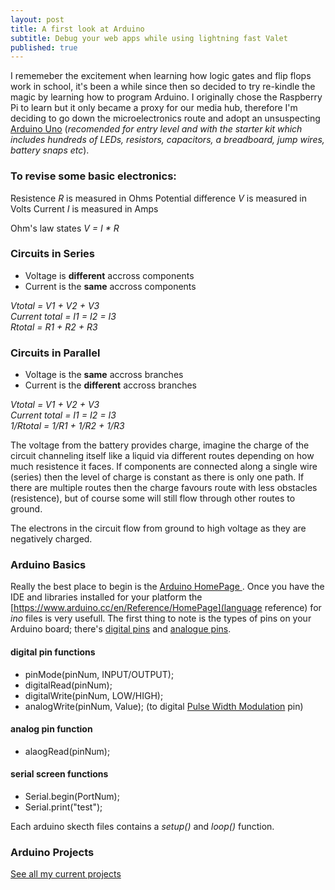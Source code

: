 ```yaml
---
layout: post
title: A first look at Arduino
subtitle: Debug your web apps while using lightning fast Valet
published: true
---
```


I rememeber the excitement when learning how logic gates and flip flops work in school, it's been a while since then so decided to try re-kindle the magic by learning how to program Arduino. I originally chose the Raspberry Pi to learn but it only became a proxy for our media hub, therefore I'm deciding to go down the microelectronics route and adopt an unsuspecting [Arduino Uno](https://www.arduino.cc/en/Main/ArduinoStarterKit) (_recomended for entry level and with the starter kit which includes hundreds of LEDs, resistors, capacitors, a breadboard, jump wires, battery snaps etc_).

### To revise some basic electronics:

Resistence _R_ is measured in Ohms
Potential difference _V_ is measured in Volts
Current _I_ is measured in Amps

Ohm's law states _V = I * R_ 

### Circuits in Series

* Voltage is **different** accross components
* Current is the **same** accross components

_Vtotal = V1 + V2 + V3_  
_Current total = I1 = I2 = I3_  
_Rtotal = R1 + R2 + R3_

### Circuits in  Parallel

* Voltage is the **same** accross branches
* Current is the **different** accross branches

_Vtotal = V1 + V2 + V3_  
_Current total = I1 = I2 = I3_  
_1/Rtotal = 1/R1 + 1/R2 + 1/R3_

The voltage from the battery provides charge, imagine the charge of the circuit channeling itself like a liquid via different routes depending on how much resistence it faces. If components are connected along a single wire (series) then the level of charge is constant as there is only one path. If there are multiple routes then the charge favours route with less obstacles (resistence), but of course some will still flow through other routes to ground.

The electrons in the circuit flow from ground to high voltage as they are negatively charged.

### Arduino Basics

Really the best place to begin is the [Arduino HomePage ](https://www.arduino.cc/en/Guide/HomePage). Once you have the IDE and libraries installed for your platform the [https://www.arduino.cc/en/Reference/HomePage](language reference) for _ino_ files is very usefull. The first thing to note is the types of pins on your Arduino board; there's [digital pins](https://www.arduino.cc/en/Tutorial/DigitalPins) and [analogue pins](https://www.arduino.cc/en/Tutorial/AnalogInputPins).

#### digital pin functions
* pinMode(pinNum, INPUT/OUTPUT);  
* digitalRead(pinNum);  
* digitalWrite(pinNum, LOW/HIGH);  
* analogWrite(pinNum, Value); (to digital [Pulse Width Modulation](https://www.arduino.cc/en/Tutorial/PWM) pin)

#### analog pin function
* alaogRead(pinNum);

#### serial screen functions
* Serial.begin(PortNum);  
* Serial.print("test");

Each arduino skecth files contains a _setup()_ and _loop()_ function.

### Arduino Projects

[See all my current projects](https://blog.murraywynnes.com/arduino-projects/)
